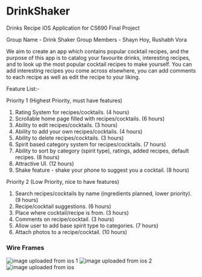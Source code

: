 # DrinkShaker
Drinks Recipe iOS Application for CS690 Final Project

Group Name - Drink Shaker
Group Members - Shayn Hoy, Rushabh Vora

We aim to create an app which contains popular cocktail recipes, and the purpose of this app is to catalog your favourite drinks, interesting recipes, and to look up the most popular cocktail recipes to make yourself. You can add interesting recipes you come across elsewhere, you can add comments to each recipe as well as edit the recipe to your liking.

Feature List:- 

Priority 1 (Highest Priority, must have features)

1. Rating System for recipes/cocktails. (4 hours)
2. Scrollable home page filled with recipes/cocktails. (6 hours)
3. Ability to edit recipes/cocktails. (3 hours)
4. Ability to add your own recipes/cocktails. (4 hours)
5. Ability to delete recipes/cocktails. (3 hours)
6. Spirit based category system for recipes/cocktails. (7 hours)
7. Ability to sort by category (spirit type), ratings, added recipes, default recipes. (8 hours)
8. Attractive UI. (12 hours)
9. Shake feature - shake your phone to suggest you a cocktail. (8 hours)


Priority 2 (Low Priority, nice to have features)
1. Search recipes/cocktails by name (ingredients planned, lower priority). (9 hours)
2. Recipe/cocktail suggestions. (6 hours)
3. Place where cocktail/recipe is from. (3 hours)
4. Comments on recipe/cocktail. (3 hours)
5. Allow user to add base spirit type to categories. (7 hours)
6. Attach photos to a recipe/cocktail. (10 hours)


### Wire Frames

![image uploaded from ios 1](https://user-images.githubusercontent.com/21266455/38232862-71618e1a-36cd-11e8-8881-3fdb3beca924.jpg)
![image uploaded from ios 2](https://user-images.githubusercontent.com/21266455/38232890-9bff8b04-36cd-11e8-9ff0-1bb3976ec6d5.jpg)
![image uploaded from ios](https://user-images.githubusercontent.com/21266455/38232899-a45d65e6-36cd-11e8-8957-ad1e91f65bd4.jpg)

